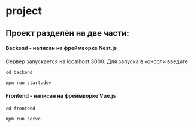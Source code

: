 # project
## Проект разделён на две части:

#### Backend - написан на фреймворке Nest.js

Сервер запускается на localhost:3000. Для запуска в консоли введите

`cd backend`

`npm run start:dev`

#### Frontend - написан на фреймворке Vue.js

`cd frontend`

`npm run serve`
